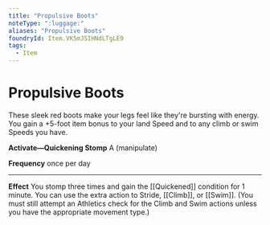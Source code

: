 ```yaml
---
title: "Propulsive Boots"
noteType: ":luggage:"
aliases: "Propulsive Boots"
foundryId: Item.VK5mJSIHNdLTgLE9
tags:
  - Item
---
```


# Propulsive Boots

These sleek red boots make your legs feel like they're bursting with energy. You gain a +5-foot item bonus to your land Speed and to any climb or swim Speeds you have.

**Activate—Quickening Stomp** A (manipulate)

**Frequency** once per day

* * *

**Effect** You stomp three times and gain the [[Quickened]] condition for 1 minute. You can use the extra action to Stride, [[Climb]], or [[Swim]]. (You must still attempt an Athletics check for the Climb and Swim actions unless you have the appropriate movement type.)
